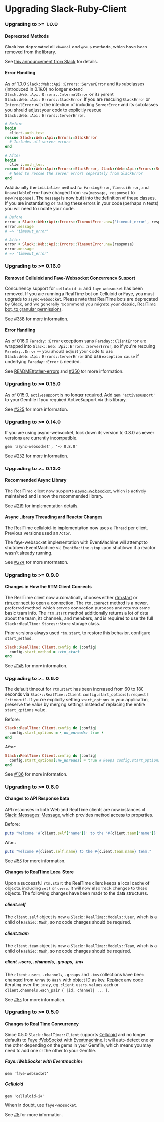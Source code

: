 Upgrading Slack-Ruby-Client
===========================

### Upgrading to >= 1.0.0

#### Deprecated Methods

Slack has deprecated all `channel` and `group` methods, which have been removed from the library.

See [this announcement from Slack](https://api.slack.com/changelog/2020-01-deprecating-antecedents-to-the-conversations-api) for details.

#### Error Handling

As of 1.0.0 `Slack::Web::Api::Errors::ServerError` and its subclasses (introduced in 0.16.0) no longer extend `Slack::Web::Api::Errors::InternalError` or its parent `Slack::Web::Api::Errors::SlackError`. If you are rescuing `SlackError` or `InternalError` with the intention of including `ServerError` and its subclasses you should adjust your code to explicitly rescue `Slack::Web::Api::Errors::ServerError`.

```ruby
# Before
begin
  client.auth_test
rescue Slack::Web::Api::Errors::SlackError
  # Includes all server errors
end

# After
begin
  client.auth_test
rescue Slack::Web::Api::Errors::SlackError, Slack::Web::Api::Errors::ServerError
  # Need to rescue the server errors separately from SlackError
end
```

Additionally the `initialize` method for `ParsingError`, `TimeoutError`, and `UnavailableError` have changed from `new(message, response)` to `new(response)`. The `message` is now built into the definition of these classes. If you are instantiating or raising these errors in your code (perhaps in tests) you will need to update your code.

```ruby
# Before
error = Slack::Web::Api::Errors::TimeoutError.new('timeout_error', response)
error.message
# => 'timeout_error'

# After
error = Slack::Web::Api::Errors::TimeoutError.new(response)
error.message
# => 'timeout_error'
```

### Upgrading to >= 0.16.0

#### Removed Celluloid and Faye-Websocket Concurrency Support

Concurrency support for `celluloid-io` and `faye-websocket` has been removed. If you are running a RealTime bot on Celluloid or Faye, you must upgrade to `async-websocket`. Please note that RealTime bots are deprecated by Slack, and we generally recommend you [migrate your classic, RealTime bot, to granular permissions](https://code.dblock.org/2020/11/30/migrating-classic-slack-ruby-bots-to-granular-permissions.html).

See [#338](https://github.com/slack-ruby/slack-ruby-client/issues/338) for more information.

#### Error Handling

As of 0.16.0 `Faraday::Error` exceptions sans `Faraday::ClientError` are wrapped into `Slack::Web::Api::Errors::ServerError`, so if you're rescuing `Faraday::Error` — you should adjust your code to use `Slack::Web::Api::Errors::ServerError` and use `exception.cause` if underlying `Faraday::Error` is needed.

See [README#other-errors](README.md#other-errors) and [#350](https://github.com/slack-ruby/slack-ruby-client/pull/350) for more information.

### Upgrading to >= 0.15.0

As of 0.15.0, `activesupport` is no longer required. Add `gem 'activesupport'` to your Gemfile if you required ActiveSupport via this library.

See [#325](https://github.com/slack-ruby/slack-ruby-client/pull/325) for more information.

### Upgrading to >= 0.14.0

If you are using async-websocket, lock down its version to 0.8.0 as newer versions are currently incompatible.

```
gem 'async-websocket', '~> 0.8.0'
```

See [#282](https://github.com/slack-ruby/slack-ruby-client/issues/282) for more information.

### Upgrading to >= 0.13.0

#### Recommended Async Library

The RealTime client now supports [async-websocket](https://github.com/socketry/async-websocket), which is actively maintained and is now the recommended library.

See [#219](https://github.com/slack-ruby/slack-ruby-client/pull/219) for implementation details.

#### Async Library Threading and Reactor Changes

The RealTime celluloid-io implementation now uses a `Thread` per client. Previous versions used an `Actor`.

The faye-websocket implementation with EventMachine will attempt to shutdown EventMachine via `EventMachine.stop` upon shutdown if a reactor wasn't already running.

See [#224](https://github.com/slack-ruby/slack-ruby-client/pull/224) for more information.

### Upgrading to >= 0.9.0

#### Changes in How the RTM Client Connects

The RealTime client now automatically chooses either [rtm.start](https://api.slack.com/methods/rtm.start) or [rtm.connect](https://api.slack.com/methods/rtm.connect) to open a connection. The `rtm.connect` method is a newer, preferred method, which serves connection purposes and returns some basic team info. The `rtm.start` method additionally returns a lot of data about the team, its channels, and members, and is required to use the full `Slack::RealTime::Stores::Store` storage class.

Prior versions always used `rtm.start`, to restore this behavior, configure `start_method`.

```ruby
Slack::RealTime::Client.config do |config|
  config.start_method = :rtm_start
end
```

See [#145](https://github.com/slack-ruby/slack-ruby-client/pull/145) for more information.

### Upgrading to >= 0.8.0

The default timeout for `rtm.start` has been increased from 60 to 180 seconds via `Slack::RealTime::Client.config.start_options[:request][:timeout]`. If you're explicitly setting `start_options` in your application, preserve the value by merging settings instead of replacing the entire `start_options` value.

Before:

```ruby
Slack::RealTime::Client.config do |config|
  config.start_options = { no_unreads: true }
end
```

After:

```ruby
Slack::RealTime::Client.config do |config|
  config.start_options[:no_unreads] = true # keeps config.start_options[:request] intact
end
```

See [#136](https://github.com/slack-ruby/slack-ruby-client/pull/136) for more information.

### Upgrading to >= 0.6.0

#### Changes to API Response Data

API responses in both Web and RealTime clients are now instances of [Slack::Messages::Message](lib/slack/messages/message.rb), which provides method access to properties.

Before:

```ruby
puts "Welcome '#{client.self['name']}' to the '#{client.team['name']}' team."
```

After:

```ruby
puts "Welcome #{client.self.name} to the #{client.team.name} team."
```

See [#56](https://github.com/slack-ruby/slack-ruby-client/issues/56) for more information.

#### Changes to RealTime Local Store

Upon a successful `rtm.start` the RealTime client keeps a local cache of objects, including `self` or `users`. It will now also track changes to these objects. The following changes have been made to the data structures.

##### client.self

The `client.self` object is now a `Slack::RealTime::Models::User`, which is a child of `Hashie::Mash`, so no code changes should be required.

##### client.team

The `client.team` object is now a `Slack::RealTime::Models::Team`, which is a child of `Hashie::Mash`, so no code changes should be required.

##### client .users, .channels, .groups, .ims

The `client.users`, `.channels`, `.groups` and `.ims` collections have been changed from `Array` to `Hash`, with object ID as key. Replace any code iterating over the array, eg. `client.users.values.each` or `client.channels.each_pair { |id, channel| ... }`.

See [#55](https://github.com/slack-ruby/slack-ruby-client/issues/55) for more information.

### Upgrading to >= 0.5.0

#### Changes to Real Time Concurrency

Since 0.5.0 `Slack::RealTime::Client` supports [Celluloid](https://github.com/celluloid/celluloid) and no longer defaults to [Faye::WebSocket](https://github.com/faye/faye-websocket-ruby) with [Eventmachine](https://github.com/eventmachine/eventmachine). It will auto-detect one or the other depending on the gems in your Gemfile, which means you may need to add one or the other to your Gemfile.

##### Faye::WebSocket with Eventmachine

```
gem 'faye-websocket'
```

##### Celluloid

```
gem 'celluloid-io'
```

When in doubt, use `faye-websocket`.

See [#5](https://github.com/slack-ruby/slack-ruby-client/issues/5) for more information.
